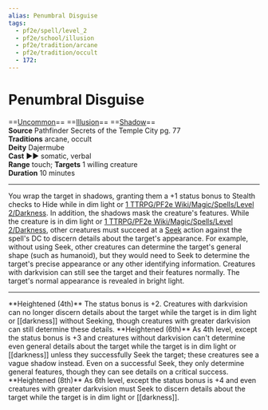 ```yaml
---
alias: Penumbral Disguise
tags:
  - pf2e/spell/level_2
  - pf2e/school/illusion
  - pf2e/tradition/arcane
  - pf2e/tradition/occult
  - 172:
---
```


# Penumbral Disguise

==[Uncommon](Uncommon.md)== ==[Illusion](Illusion.md)== ==[Shadow](Shadow.md)==  
__Source__ Pathfinder Secrets of the Temple City pg. 77  
**Traditions** arcane, occult  
**Deity** Dajermube  
**Cast** ►► somatic, verbal  
**Range** touch; **Targets** 1 willing creature  
**Duration** 10 minutes

---

You wrap the target in shadows, granting them a +1 status bonus to Stealth checks to Hide while in dim light or [1 TTRPG/PF2e Wiki/Magic/Spells/Level 2/Darkness](1%20TTRPG/PF2e%20Wiki/Magic/Spells/Level%202/Darkness). In addition, the shadows mask the creature's features. While the creature is in dim light or [1 TTRPG/PF2e Wiki/Magic/Spells/Level 2/Darkness](1%20TTRPG/PF2e%20Wiki/Magic/Spells/Level%202/Darkness), other creatures must succeed at a [Seek](Seek.md) action against the spell's DC to discern details about the target's appearance. For example, without using Seek, other creatures can determine the target's general shape (such as humanoid), but they would need to Seek to determine the target's precise appearance or any other identifying information. Creatures with darkvision can still see the target and their features normally. The target's normal appearance is revealed in bright light.

<hr>
**Heightened (4th)** The status bonus is +2. Creatures with darkvision can no longer discern details about the target while the target is in dim light or [[darkness]] without Seeking, though creatures with greater darkvision can still determine these details.
**Heightened (6th)** As 4th level, except the status bonus is +3 and creatures without darkvision can't determine even general details about the target while the target is in dim light or [[darkness]] unless they successfully Seek the target; these creatures see a vague shadow instead. Even on a successful Seek, they only determine general features, though they can see details on a critical success.
**Heightened (8th)** As 6th level, except the status bonus is +4 and even creatures with greater darkvision must Seek to discern details about the target while the target is in dim light or [[darkness]].
